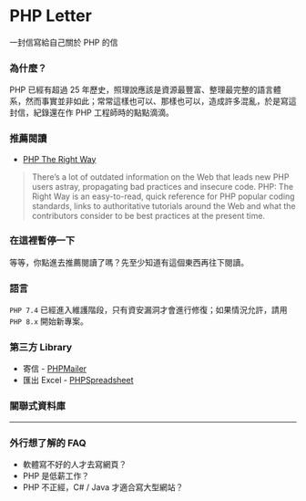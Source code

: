# PHP Letter
一封信寫給自己關於 PHP 的信

### 為什麼？
PHP 已經有超過 25 年歷史，照理說應該是資源最豐富、整理最完整的語言體系，然而事實並非如此；常常這樣也可以、那樣也可以，造成許多混亂，於是寫這封信，紀錄還在作 PHP 工程師時的點點滴滴。

### 推薦閱讀
* [PHP The Right Way](https://phptherightway.com/)
> There’s a lot of outdated information on the Web that leads new PHP users astray, propagating bad practices and insecure code. PHP: The Right Way is an easy-to-read, quick reference for PHP popular coding standards, links to authoritative tutorials around the Web and what the contributors consider to be best practices at the present time.

### 在這裡暫停一下
等等，你點進去推薦閱讀了嗎？先至少知道有這個東西再往下閱讀。

### 語言
`PHP 7.4` 已經進入維護階段，只有資安漏洞才會進行修復；如果情況允許，請用 `PHP 8.x` 開始新專案。

### 第三方 Library
* 寄信 - [PHPMailer](https://github.com/PHPMailer/PHPMailer)
* 匯出 Excel - [PHPSpreadsheet](https://github.com/PHPOffice/PhpSpreadsheet)

### 關聯式資料庫



---

### 外行想了解的 FAQ
- 軟體寫不好的人才去寫網頁？
- PHP 是低薪工作？
- PHP 不正經，C# / Java 才適合寫大型網站？
